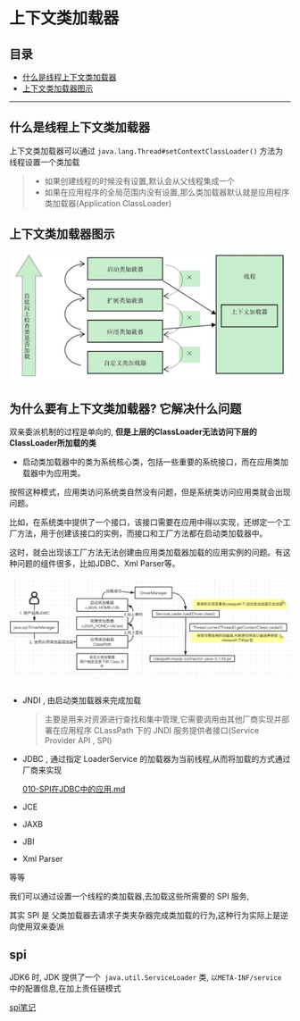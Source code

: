 # 上下文类加载器

## 目录

- [什么是线程上下文类加载器](#什么是线程上下文类加载器)
- [上下文类加载器图示](#上下文类加载器图示)

---

## 什么是线程上下文类加载器

上下文类加载器可以通过 `java.lang.Thread#setContextClassLoader()` 方法为线程设置一个类加载

> - 如果创建线程的时候没有设置,默认会从父线程集成一个
>- 如果在应用程序的全局范围内没有设置,那么类加载器默认就是应用程序类加载器(Application ClassLoader)

## 上下文类加载器图示

<img src="../../assets/image-20200919110437922.png" alt="image-20200919110437922" style="zoom:50%;" />



## 为什么要有上下文类加载器? 它解决什么问题

双亲委派机制的过程是单向的, **但是上层的ClassLoader无法访问下层的ClassLoader所加载的类** 

- 启动类加载器中的类为系统核心类，包括一些重要的系统接口，而在应用类加载器中为应用类。

按照这种模式，应用类访问系统类自然没有问题，但是系统类访问应用类就会出现问题。

比如，在系统类中提供了一个接口，该接口需要在应用中得以实现，还绑定一个工厂方法，用于创建该接口的实例，而接口和工厂方法都在启动类加载器中。

这时，就会出现该工厂方法无法创建由应用类加载器加载的应用实例的问题。有这种问题的组件很多，比如JDBC、Xml Parser等。

![image-20200919121117772](../../assets/image-20200919121117772.png)

## 



- JNDI  ,  由启动类加载器来完成加载

  > 主要是用来对资源进行查找和集中管理,它需要调用由其他厂商实现并部署在应用程序 CLassPath 下的 JNDI 服务提供者接口(Service Provider API , SPI)

- JDBC , 通过指定 LoaderService 的加载器为当前线程,从而将加载的方式通过厂商来实现

   [010-SPI在JDBC中的应用.md](../../16-JSR/01-JDBC/010-SPI在JDBC中的应用.md) 

- JCE

- JAXB

- JBI

- Xml Parser

等等

我们可以通过设置一个线程的类加载器,去加载这些所需要的 SPI 服务,

其实 SPI 是 父类加载器去请求子类夹杂器完成类加载的行为,这种行为实际上是逆向使用双亲委派	

## spi

JDK6 时, JDK 提供了一个` java.util.ServiceLoader` 类, `以META-INF/service` 中的配置信息,在加上责任链模式

 [spi笔记](../../04-java/01-basic/spi-service-provider-interface.md) 

## 

